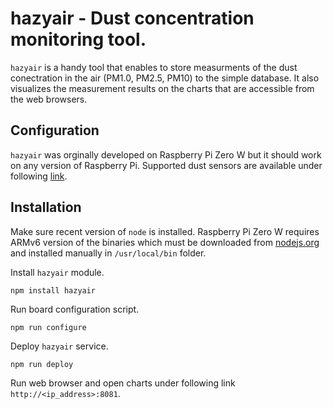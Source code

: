 # hazyair - Dust concentration monitoring tool. 

```hazyair``` is a handy tool that enables to store measurments of the dust conectration in the air (PM1.0, PM2.5, PM10) to the simple database. It also visualizes the measurement results on the charts that are accessible from the web browsers.

## Configuration

```hazyair``` was orginally developed on Raspberry Pi Zero W but it should work on any version of Raspberry Pi. Supported dust sensors are available under following [link](https://github.com/perfectworks/node-plantower).

## Installation

Make sure recent version of ```node``` is installed. Raspberry Pi Zero W requires ARMv6 version of the binaries which must be downloaded from [nodejs.org](https://nodejs.org/en/download/) and installed manually in ```/usr/local/bin``` folder.

Install ```hazyair``` module.

```npm install hazyair```

Run board configuration script.

```npm run configure```

Deploy ```hazyair``` service.

```npm run deploy```

Run web browser and open charts under following link ```http://<ip_address>:8081```.
